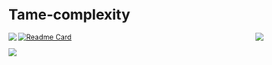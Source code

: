 # Tame-complexity


<a href="https://github.com/Tame-complexity">
  <img align="left" src="https://github-readme-stats.vercel.app/api?username=Tame-complexity&show_icons=true&theme=onedark&icon_color=#924cf5" />
</a>
<a href="https://github.com/Tame-complexity">
  <img align="right" src="https://github-readme-stats.vercel.app/api/top-langs/?username=Tame-complexity&langs_count=8" />
</a>




[![Readme Card](https://github-readme-stats.vercel.app/api/pin/?username=Tame-complexity&repo=Android-Studio-Graduation-Project
)](https://github.com/Tame-complexity/Android-Studio-Graduation-Project)




![](https://raw.githubusercontent.com/76675194/76675194/main/assets/github-contribution-grid-snake.svg)







